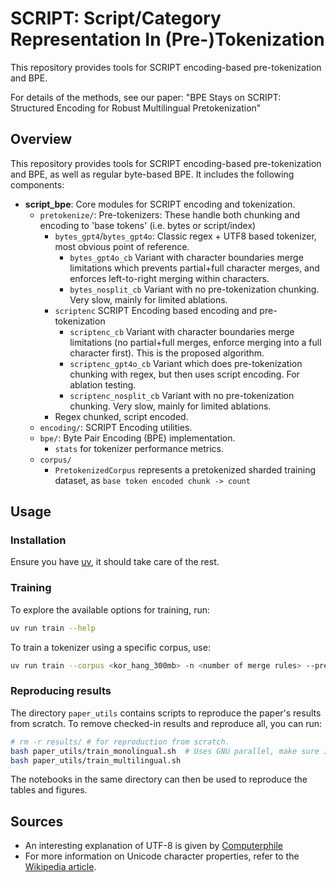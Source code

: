 # SCRIPT: Script/Category Representation In (Pre-)Tokenization

This repository provides tools for SCRIPT encoding-based pre-tokenization and BPE.

For details of the methods, see our paper: "BPE Stays on SCRIPT: Structured Encoding for Robust Multilingual Pretokenization"

## Overview

This repository provides tools for SCRIPT encoding-based pre-tokenization and BPE, as well as regular byte-based BPE.
It includes the following components:

- **script_bpe**: Core modules for SCRIPT encoding and tokenization.
  - `pretokenize/`: Pre-tokenizers: These handle both chunking and encoding to 'base tokens' (i.e. bytes or script/index)
    - `bytes_gpt4`/`bytes_gpt4o`: Classic regex + UTF8 based tokenizer, most obvious point of reference.
      - `bytes_gpt4o_cb` Variant with character boundaries merge limitations which prevents partial+full character merges, and enforces left-to-right merging within characters.
      - `bytes_nosplit_cb` Variant with no pre-tokenization chunking. Very slow, mainly for limited ablations.
    - `scriptenc` SCRIPT Encoding based encoding and pre-tokenization 
       - `scriptenc_cb` Variant with character boundaries merge limitations (no partial+full merges, enforce merging into a full character first). This is the proposed algorithm.
       - `scriptenc_gpt4o_cb` Variant which does pre-tokenization chunking with regex, but then uses script encoding. For ablation testing.
       - `scriptenc_nosplit_cb` Variant with no pre-tokenization chunking. Very slow, mainly for limited ablations.
    - Regex chunked, script encoded.
  - `encoding/`: SCRIPT Encoding utilities.
  - `bpe/`: Byte Pair Encoding (BPE) implementation.
    - `stats` for tokenizer performance metrics.
  - `corpus/`
    - `PretokenizedCorpus` represents a pretokenized sharded training dataset, as `base token encoded chunk -> count`

## Usage

### Installation

Ensure you have [uv](https://docs.astral.sh/uv/), it should take care of the rest.

### Training

To explore the available options for training, run:

```bash
uv run train --help
```

To train a tokenizer using a specific corpus, use:

```bash
uv run train --corpus <kor_hang_300mb> -n <number of merge rules> --pretokenizer <pretokenizer_name> 
```

### Reproducing results

The directory `paper_utils` contains scripts to reproduce the paper's results from scratch.
To remove checked-in results and reproduce all, you can run:

```bash
# rm -r results/ # for reproduction from scratch.
bash paper_utils/train_monolingual.sh  # Uses GNU parallel, make sure it is installed
bash paper_utils/train_multilingual.sh
```

The notebooks in the same directory can then be used to reproduce the tables and figures.

## Sources

* An interesting explanation of UTF-8 is given by [Computerphile](https://www.youtube.com/watch?v=MijmeoH9LT4)
* For more information on Unicode character properties, refer to the [Wikipedia article](https://en.wikipedia.org/wiki/Unicode_character_property#General_Category).

